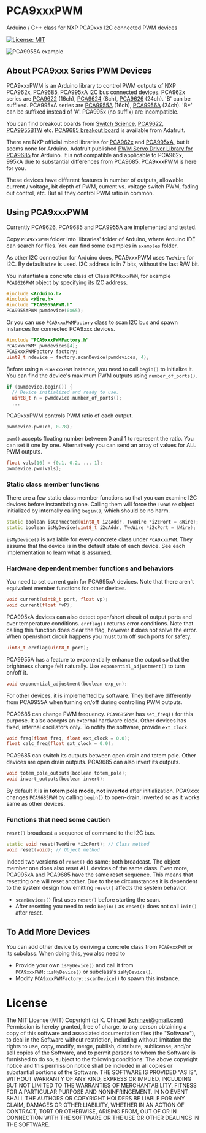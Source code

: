 # PCA9xxxPWM
Arduino / C++ class for NXP PCA9xxx I2C connected PWM devices

[![License: MIT](https://img.shields.io/badge/License-MIT-yellow.svg)](https://opensource.org/licenses/MIT)

![PCA9955A example](https://d2air1d4eqhwg2.cloudfront.net/images/2676/500x500/b2f37069-69b3-4af2-acb9-204be4aad3fb.jpg)

## About PCA9xxx Series PWM Devices

PCA9xxxPWM is an Arduino library to control PWM outputs of NXP PCA962x, [PCA9685](https://www.nxp.com/products/power-management/lighting-driver-and-controller-ics/ic-led-controllers/16-channel-12-bit-pwm-fm-plus-ic-bus-led-controller:PCA9685), PCA995xA I2C bus connected devices.
PCA962x series are
[PCA9622](https://www.nxp.com/products/power-management/lighting-driver-and-controller-ics/ic-led-controllers/16-bit-fm-plus-ic-bus-100-ma-40-v-led-driver:PCA9622) (16ch),
[PCA9624](https://www.nxp.com/products/power-management/lighting-driver-and-controller-ics/ic-led-controllers/16-bit-fm-plus-ic-bus-100-ma-40-v-led-driver:PCA9624) (8ch),
[PCA9626](https://www.nxp.com/products/power-management/lighting-driver-and-controller-ics/ic-led-controllers/16-bit-fm-plus-ic-bus-100-ma-40-v-led-driver:PCA9626) (24ch).
'B' can be suffixed.
PCA995xA series are
[PCA9955A](https://www.nxp.com/products/power-management/lighting-driver-and-controller-ics/ic-led-controllers/16-channel-fm-plus-ic-bus-57-ma-20-v-constant-current-led-driver:PCA9955BTW) (16ch),
[PCA9956A](https://www.nxp.com/products/power-management/lighting-driver-and-controller-ics/ic-led-controllers/24-channel-fm-plus-ic-bus-57-ma-20-v-constant-current-led-driver:PCA9956BTW) (24ch).
'B*' can be suffixed instead of 'A'. PCA995x (no suffix) are incompatible.

You can find breakout boards from [Switch Science](https://international.switch-science.com/),
[PCA9622](https://international.switch-science.com/catalog/2388/),
[PCA9955BTW](https://international.switch-science.com/catalog/2676/) etc.
[PCA9685 breakout board](https://www.adafruit.com/product/815) is available from Adafruit.

There are NXP official mbed libraries for [PCA962x](https://os.mbed.com/users/nxp_ip/code/PCA962x/) and [PCA995xA](https://os.mbed.com/users/nxp_ip/code/PCA995xA/), but it seems none for Arduino.
Adafruit published [PWM Servo Driver Library for PCA9685](https://github.com/adafruit/Adafruit-PWM-Servo-Driver-Library) for Arduino.
It is not compatible and applicable to PCA962x, 995xA due to substantial differences from PCA9685. PCA9xxxPWM is here for you.

These devices have different features in number of outputs, allowable current / voltage, bit depth of PWM, current vs. voltage switch PWM, fading out control, etc. But all they control PWM ratio in common.

## Using PCA9xxxPWM

Currently PCA9626, PCA9685 and PCA9955A are implemented and tested.

Copy `PCA9xxxPWM` folder into 'libraries' folder of Arduino, where Arduino IDE can search for files.
You can find some examples in `examples` folder.

As other I2C connection for Arduino does, PCA9xxxPWM uses `TwoWire` for I2C. By default `Wire` is used. I2C address is in 7 bits, without the last R/W bit.

You instantiate a concrete class of Class `PCA9xxxPWM`, for example `PCA9626PWM` object by specifying its I2C address.

```C++
#include <Arduino.h>
#include <Wire.h>
#include "PCA9955APWM.h"
PCA9955APWM pwmdevice(0x65);
```
Or you can use `PCA9xxxPWMFactory` class to scan I2C bus and spawn instances for connected PCA9xxx devices.

```C++
#include "PCA9xxxPWMFactory.h"
PCA9xxxPWM* pwmdevices[4];
PCA9xxxPWMFactory factory;
uint8_t ndevice = factory.scanDevice(pwmdevices, 4);
```

Before using a `PCA9xxxPWM` instance, you need to call `begin()` to initialize it.
You can find the device's maximum PWM outputs using `number_of_ports()`.

```C++
if (pwmdevice.begin()) {
  // Device initialized and ready to use.
  uint8_t n = pwmdevice.number_of_ports();
  ...
```

PCA9xxxPWM controls PWM ratio of each output.

```C++
pwmdevice.pwm(ch, 0.78);
```

`pwm()` accepts floating number between 0 and 1 to represent the ratio.
You can set it one by one. Alternatively you can send an array of values for ALL PWM outputs.
```C++
float vals[16] = {0.1, 0.2, ... 1};
pwmdevice.pwm(vals);
```

### Static class member functions

There are a few static class member functions so that you can examine I2C devices before instantiating one. Calling them will force the `TwoWire` object initialized by internally calling `begin()`, which should be no harm.

```C++
static boolean isConnected(uint8_t i2cAddr, TwoWire *i2cPort = &Wire);
static boolean isMyDevice(uint8_t i2cAddr, TwoWire *i2cPort = &Wire);
```

`isMyDevice()` is available for every concrete class under `PCA9xxxPWM`. They assume that the device is in the default state of each device. See each implementation to learn what is assumed.

### Hardware dependent member functions and behaviors

You need to set current gain for PCA995xA devices. Note that there aren't equivalent member functions for other devices.

```C++
void current(uint8_t port, float vp);
void current(float *vP);
```

PCA995xA devices can also detect open/short circuit of output ports and over temperature conditions.
`errflag()` returns error conditions.
Note that calling this function does clear the flag, however it does not solve the error. When open/short circuit happens you must turn off such ports for safety.

```C++
uint8_t errflag(uint8_t port);
```

PCA9955A has a feature to exponentially enhance the output so that the brightness change felt naturally. Use `exponential_adjustment()` to turn on/off it.

```C++
void exponential_adjustment(boolean exp_on);
```

For other devices, it is implemented by software. They behave differently from PCA9955A when turning on/off during controlling PWM outputs.

PCA9685 can change PWM frequency. `PCA9685PWM` has `set_freq()` for this purpose.
It also accepts an external hardware clock. Other devices has fixed, internal oscillators only. To notify the software, provide `ext_clock`.

```C++
void freq(float freq, float ext_clock = 0.0);
float calc_freq(float ext_clock = 0.0);
```

PCA9685 can switch its outputs between open drain and totem pole. Other devices are open drain outputs. PCA9685 can also invert its outputs.

```C++
void totem_pole_outputs(boolean totem_pole);
void invert_outputs(boolean invert);
```

By default it is in **totem pole mode, not inverted** after initialization.
PCA9xxx changes `PCA9685PWM` by calling `begin()` to open-drain, inverted so as it works same as other devices.

### Functions that need some caution

`reset()` broadcast a sequence of command to the I2C bus.

```C++
static void reset(TwoWire *i2cPort); // Class method
void reset(void); // Object method
```

Indeed two versions of `reset()` do same; both broadcast. The object member one does also reset ALL devices of the same class.
Even more, PCA995xA and PCA9685 have the same reset sequence. This means that resetting one will reset another.
Due to these circumstances it is dependent to the system design how emitting `reset()` affects the system behavior.
 - `scanDevices()` first uses `reset()` before starting the scan.
 - After resetting you need to redo `begin()` as `reset()` does not call `init()` after reset.

## To Add More Devices

You can add other device by deriving a concrete class from `PCA9xxxPWM` or its subclass. When doing this, you also need to

- Provide your own `isMyDevice()` and call it from `PCA9xxxPWM::isMyDevice()` or subclass's `isMyDevice()`.
- Modify `PCA9xxxPWMFactory::scanDevice()` to spawn this instance.

# License

The MIT License (MIT) Copyright (c) K. Chinzei (kchinzei@gmail.com) Permission is hereby granted, free of charge, to any person obtaining a copy of this software and associated documentation files (the "Software"), to deal in the Software without restriction, including without limitation the rights to use, copy, modify, merge, publish, distribute, sublicense, and/or sell copies of the Software, and to permit persons to whom the Software is furnished to do so, subject to the following conditions: The above copyright notice and this permission notice shall be included in all copies or substantial portions of the Software. THE SOFTWARE IS PROVIDED "AS IS", WITHOUT WARRANTY OF ANY KIND, EXPRESS OR IMPLIED, INCLUDING BUT NOT LIMITED TO THE WARRANTIES OF MERCHANTABILITY, FITNESS FOR A PARTICULAR PURPOSE AND NONINFRINGEMENT. IN NO EVENT SHALL THE AUTHORS OR COPYRIGHT HOLDERS BE LIABLE FOR ANY CLAIM, DAMAGES OR OTHER LIABILITY, WHETHER IN AN ACTION OF CONTRACT, TORT OR OTHERWISE, ARISING FROM, OUT OF OR IN CONNECTION WITH THE SOFTWARE OR THE USE OR OTHER DEALINGS IN THE SOFTWARE.
